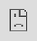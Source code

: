 <style> .resp-container { position: relative; overflow: hidden; padding-top: 56.25%; } .testiframe { position: absolute; top: 0; left: 0; width: 100%; height: 100%; border: 0; } </style>
<iframe class="testiframe" src="https://alexd106.github.io/Rdata_lec//Rdata_lecture.html#1"> Fallback text here for unsupporting browsers, of which there are scant few. </iframe> 